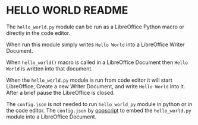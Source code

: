 # HELLO WORLD README

The `hello_world.py` module can be run as a LibreOffice Python macro or directly in the code editor.

When run this module simply writes `Hello World` into a LibreOffice Writer Document.

When `hello_world()` macro is called in a LibreOffice Document then `Hello World` is written into that document.

When the `hello_world.py` module is run from code editor it will start LibreOffice,
Create a new Writer Document, and write `Hello World` into it.
After a brief pause the LibreOffice is closed.

The `config.json` is not needed to run `hello_world_py` module in python or in the code editor.
The `config.json` by [oooscript](https://pypi.org/project/oooscript/) to embed the `hello_world.py` module into a LibreOffice Document.

